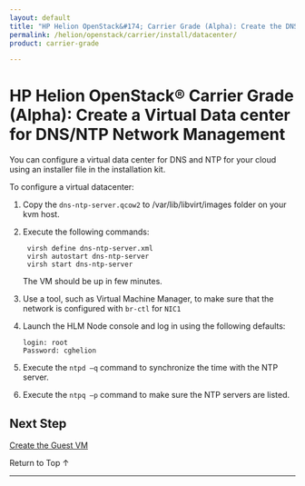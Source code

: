```yaml
---
layout: default
title: "HP Helion OpenStack&#174; Carrier Grade (Alpha): Create the DNS/NTP Data Center Network Management VM"
permalink: /helion/openstack/carrier/install/datacenter/
product: carrier-grade

---
```

<!--UNDER REVISION-->


<script>

function PageRefresh {
onLoad="window.refresh"
}

PageRefresh();

</script>

# HP Helion OpenStack&#174; Carrier Grade (Alpha): Create a Virtual Data center for DNS/NTP Network Management

You can configure a virtual data center for DNS and NTP for your cloud using an installer file in the installation kit.

To configure a virtual datacenter:

1. Copy the `dns-ntp-server.qcow2` to /var/lib/libvirt/images folder on your kvm host.

2. Execute the following commands:

		virsh define dns-ntp-server.xml
		virsh autostart dns-ntp-server
		virsh start dns-ntp-server

	The VM should be up in few minutes. 

3. Use a tool, such as Virtual Machine Manager, to make sure that the network is configured with `br-ctl` for `NIC1`

4.  Launch the HLM Node console and log in using the following defaults:

		login: root
		Password: cghelion

5. Execute the `ntpd –q` command to synchronize the time with the NTP server.

6. Execute the `ntpq –p` command to make sure the NTP servers are listed.

## Next Step

[Create the Guest VM](/helion/openstack/carrier/install/guest-vm/)

<a href="#top" style="padding:14px 0px 14px 0px; text-decoration: none;"> Return to Top &#8593; </a>

---


